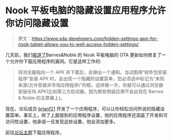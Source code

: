 # Nook 平板电脑的隐藏设置应用程序允许你访问隐藏设置

> 原文：<https://www.xda-developers.com/hidden-settings-app-for-nook-tablet-allows-you-to-well-access-hidden-settings/>

几天前，我们[报道了](http://www.xda-developers.com/android/barnes-heres-a-fix/ "Barnes & Noble Update Disables Root Access for Nook Tab; Here’s a Fix")Barnes&Noble 的 Nook 平板电脑的 OTA 更新如何修复了一个允许你下载应用程序的漏洞。它是这样工作的:

> 将浏览器指向一个 APK 并下载后，会弹出一个通知。当试图用“软件包安装程序”安装 APK 时，会出现一个隐藏的设置菜单，您必须选中标记为“未知来源(允许安装非市场应用程序)”的框。这样做一次，你就可以通过浏览器安装任何 APK(比如第三方启动器，因为那些侧装应用不会出现在 Barnes & Noble 的主屏幕上)。

现在，论坛成员 [brianf21](http://forum.xda-developers.com/member.php?u=3108458) 开发了一个应用程序，可以让你轻松访问所说的隐藏设置菜单。事实上，除了上面提到的应用程序设置，他的应用程序还涵盖了开发和可访问性设置，他承诺一旦发现这些设置，他会添加更多。

前往[论坛主题](http://forum.xda-developers.com/showthread.php?t=1400615)下载应用程序。